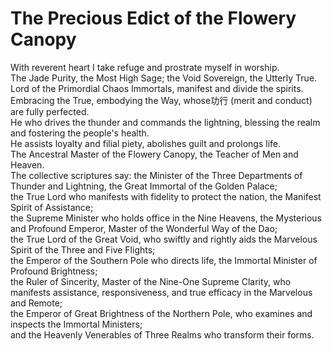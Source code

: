 # The Precious Edict of the Flowery Canopy

With reverent heart I take refuge and prostrate myself in worship.  
The Jade Purity, the Most High Sage; the Void Sovereign, the Utterly True.  
Lord of the Primordial Chaos Immortals, manifest and divide the spirits.  
Embracing the True, embodying the Way, whose功行 (merit and conduct) are fully perfected.  
He who drives the thunder and commands the lightning, blessing the realm and fostering the people's health.  
He assists loyalty and filial piety, abolishes guilt and prolongs life.  
The Ancestral Master of the Flowery Canopy, the Teacher of Men and Heaven.  
The collective scriptures say: the Minister of the Three Departments of Thunder and Lightning, the Great Immortal of the Golden Palace;  
the True Lord who manifests with fidelity to protect the nation, the Manifest Spirit of Assistance;  
the Supreme Minister who holds office in the Nine Heavens, the Mysterious and Profound Emperor, Master of the Wonderful Way of the Dao;  
the True Lord of the Great Void, who swiftly and rightly aids the Marvelous Spirit of the Three and Five Flights;  
the Emperor of the Southern Pole who directs life, the Immortal Minister of Profound Brightness;  
the Ruler of Sincerity, Master of the Nine-One Supreme Clarity, who manifests assistance, responsiveness, and true efficacy in the Marvelous and Remote;  
the Emperor of Great Brightness of the Northern Pole, who examines and inspects the Immortal Ministers;  
and the Heavenly Venerables of Three Realms who transform their forms.
